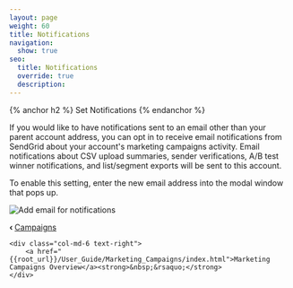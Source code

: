 ```yaml
---
layout: page
weight: 60
title: Notifications
navigation:
  show: true
seo:
  title: Notifications
  override: true
  description:
---
```


{% anchor h2 %}
Set Notifications
{% endanchor %}

If you would like to have notifications sent to an email other than your parent account address, you can opt in to receive email notifications from SendGrid about your account's marketing campaigns activity.  Email notifications about CSV upload summaries, sender verifications, A/B test winner notifications, and list/segment exports will be sent to this account.

To enable this setting, enter the new email address into the modal window that pops up.

![]({{root_url}}/images/marketing_campaigns_set_notification_2.png "Add email for notifications")

<div class="row">
    <div class="col-md-6 text-left">
        <strong>&lsaquo;&nbsp;</strong><a href="{{root_url}}/User_Guide/Marketing_Campaigns/campaigns.html">Campaigns</a>
    </div>

    <div class="col-md-6 text-right">
        <a href="{{root_url}}/User_Guide/Marketing_Campaigns/index.html">Marketing Campaigns Overview</a><strong>&nbsp;&rsaquo;</strong>
    </div>
</div>
